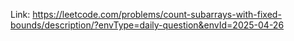 Link: https://leetcode.com/problems/count-subarrays-with-fixed-bounds/description/?envType=daily-question&envId=2025-04-26
